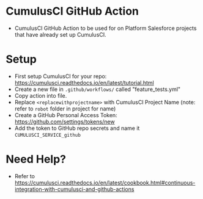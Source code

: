 # CumulusCI GitHub Action
- CumulusCI GitHub Action to be used for on Platform Salesforce projects that have already set up CumulusCI.

# Setup
- First setup CumulusCI for your repo: https://cumulusci.readthedocs.io/en/latest/tutorial.html
- Create a new file in `.github/workflows/` called "feature_tests.yml"
- Copy action into file.
- Replace `<replacewithprojectname>` with CumulusCI Project Name (note: refer to `robot` folder in project for name)
- Create a GitHub Personal Access Token: https://github.com/settings/tokens/new
- Add the token to GitHub repo secrets and name it `CUMULUSCI_SERVICE_github`

# Need Help?
- Refer to https://cumulusci.readthedocs.io/en/latest/cookbook.html#continuous-integration-with-cumulusci-and-github-actions
